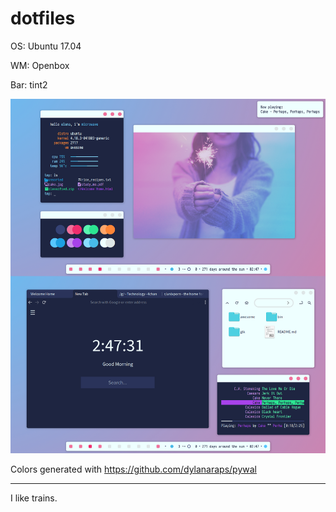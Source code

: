 # dotfiles

OS: Ubuntu 17.04

WM: Openbox

Bar: tint2

![Alt text](./screenshot.png?raw=true "Current desktop")

Colors generated with https://github.com/dylanaraps/pywal


---
I like trains.

